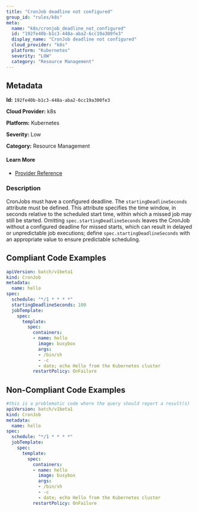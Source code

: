 ```yaml
---
title: "CronJob deadline not configured"
group_id: "rules/k8s"
meta:
  name: "k8s/cronjob_deadline_not_configured"
  id: "192fe40b-b1c3-448a-aba2-6cc19a300fe3"
  display_name: "CronJob deadline not configured"
  cloud_provider: "k8s"
  platform: "Kubernetes"
  severity: "LOW"
  category: "Resource Management"
---
```

## Metadata

**Id:** `192fe40b-b1c3-448a-aba2-6cc19a300fe3`

**Cloud Provider:** k8s

**Platform:** Kubernetes

**Severity:** Low

**Category:** Resource Management

#### Learn More

 - [Provider Reference](https://kubernetes.io/docs/concepts/workloads/controllers/cron-jobs/)

### Description

 CronJobs must have a configured deadline. The `startingDeadlineSeconds` attribute must be defined. This attribute specifies the time window, in seconds relative to the scheduled start time, within which a missed job may still be started. Omitting `spec.startingDeadlineSeconds` leaves the CronJob without a configured deadline for missed starts, which can result in delayed or unpredictable job executions; define `spec.startingDeadlineSeconds` with an appropriate value to ensure predictable scheduling.


## Compliant Code Examples
```yaml
apiVersion: batch/v1beta1
kind: CronJob
metadata:
  name: hello
spec:
  schedule: "*/1 * * * *"
  startingDeadlineSeconds: 100
  jobTemplate:
    spec:
      template:
        spec:
          containers:
          - name: hello
            image: busybox
            args:
            - /bin/sh
            - -c
            - date; echo Hello from the Kubernetes cluster
          restartPolicy: OnFailure

```
## Non-Compliant Code Examples
```yaml
#this is a problematic code where the query should report a result(s)
apiVersion: batch/v1beta1
kind: CronJob
metadata:
  name: hello
spec:
  schedule: "*/1 * * * *"
  jobTemplate:
    spec:
      template:
        spec:
          containers:
          - name: hello
            image: busybox
            args:
            - /bin/sh
            - -c
            - date; echo Hello from the Kubernetes cluster
          restartPolicy: OnFailure
```